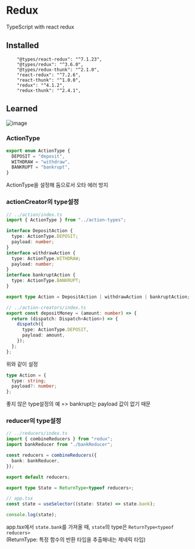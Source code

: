 # Redux

TypeScript with react redux

## Installed

```
    "@types/react-redux": "^7.1.23",
    "@types/redux": "^3.6.0",
    "@types/redux-thunk": "^2.1.0",
    "react-redux": "^7.2.6",
    "react-thunk": "^1.0.0",
    "redux": "^4.1.2",
    "redux-thunk": "^2.4.1",
```

## Learned

![image](https://user-images.githubusercontent.com/49505843/156712866-f588ef7f-cf2d-49d3-86ea-d29a478025dc.png)


### ActionType

```ts
export enum ActionType {
  DEPOSIT = "deposit",
  WITHDRAW = "withdraw",
  BANKRUPT = "bankrupt",
}
```

ActionType을 설정해 둠으로서 오타 에러 방지

### actionCreator의 type설정

```ts
// ../action/index.ts
import { ActionType } from "../action-types";

interface DepositAction {
  type: ActionType.DEPOSIT;
  payload: number;
}
interface withdrawAction {
  type: ActionType.WITHDRAW;
  payload: number;
}
interface bankruptAction {
  type: ActionType.BANKRUPT;
}

export type Action = DepositAction | withdrawAction | bankruptAction;
```

```ts
// ../action-creators/index.ts
export const depositMoney = (amount: number) => {
  return (dispatch: Dispatch<Action>) => {
    dispatch({
      type: ActionType.DEPOSIT,
      payload: amount,
    });
  };
};
```

위와 같이 설정

```ts
type Action = {
  type: string;
  payload?: number;
};
```

좋지 않은 type설정의 예 => bankrupt는 payload 값이 없기 때문

### reducer의 type설정

```ts
// ../reducers/index.ts
import { combineReducers } from "redux";
import bankReducer from "./bankReducer";

const reducers = combineReducers({
  bank: bankReducer,
});

export default reducers;

export type State = ReturnType<typeof reducers>;
```

```ts
// app.tsx
const state = useSelector((state: State) => state.bank);

console.log(state);
```

app.tsx에서 `state.bank`를 가져올 때, `state`의 type은 `ReturnType<typeof reducers>`  
(ReturnType: 특정 함수의 반환 타입을 추출해내는 제네릭 타입)
